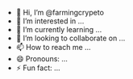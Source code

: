 - 👋 Hi, I’m @farmingcrypeto
- 👀 I’m interested in ...
- 🌱 I’m currently learning ...
- 💞️ I’m looking to collaborate on ...
- 📫 How to reach me ...
- 😄 Pronouns: ...
- ⚡ Fun fact: ...

<!---
farmingcrypeto/farmingcrypeto is a ✨ special ✨ repository because its `README.md` (this file) appears on your GitHub profile.
You can click the Preview link to take a look at your changes.
--->
